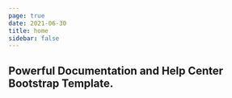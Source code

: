 ```yaml
---
page: true
date: 2021-06-30
title: home
sidebar: false
---
```

<section class="hp-header hp-header">
      <div class="flex-container">
      	    <h1 class="h1centre">Powerful Documentation and Help Center Bootstrap Template.</h1>
      	</div>
    </section>
